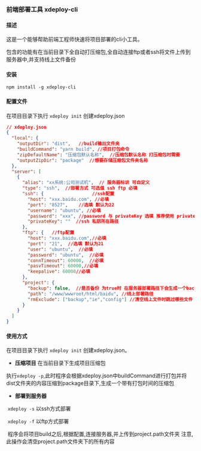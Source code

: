 ### 前端部署工具 xdeploy-cli

#### 描述

这是一个能够帮助前端工程师快速将项目部署的cli小工具。

包含的功能有在当前目录下全自动打压缩包,全自动连接ftp或者ssh将文件上传到服务器中,并支持线上文件备份

#### 安装

```shell
npm install -g xdeploy-cli
```

#### 配置文件

在项目目录下执行 ```xdeploy init``` 创建xdeploy.json

```json
// xdeploy.json
{
  "local": {
    "outputDir": "dist",   //build输出文件夹
    "buildCommand": "yarn build", //项目打包命令
    "zipDefaultName": "压缩包默认名称",  //压缩包默认名称 打压缩包时需要
    "outputZipDir": "package"  //想要存储压缩包文件夹名称
  },
  "server": [
    {
      "alias": "xx系统:公司测试机",  // 服务器标识 可自定义 
      "type": "ssh",  //部署方式 可选值 ssh ftp 必填
      "ssh": {					//ssh配置
        "host": "xxx.baidu.com", //必填
        "port": "8527",    //选填 默认为22
        "username": "ubuntu", //必填
        "password": "xxx", //password 与 privateKey 选填 推荐使用 privateKey
        "privateKey": ""  //ssh 私钥所在路径
      },
      "ftp": {   //ftp配置
        "host": "xxx.baidu.com",//必填
        "port": "21",  //选填 默认为21
        "user": "ubuntu",  //必填
        "password": "ubuntu",  //必填
        "connTimeout": 60000,  //必填
        "pasvTimeout": 60000,//必填
        "keepalive": 60000//必填
      },
      "project": {
        "backup": false,  //是否备份 为true时 在服务器部署路径下会生成一个backup文件夹.并将原文件压缩 仅针对ssh
        "path": "/www/wwwroot/html/baidu", //线上部署路径 
        "rmExclude": ["backup","ie","config"] //清空线上文件时跳过哪些文件 仅针对ssh
      }
    }
  ]
}

```



#### 使用方式

在项目目录下执行 ```xdeploy init``` 创建xdeploy.json。

+ **压缩项目** 在当前目录下生成项目压缩包

​	执行```xdeploy -p```,此时程序会根据xdeploy.json中buildCommand进行打包并将dist文件夹的内容压缩到package目录下,生成一个带有打包时间的压缩包

+ **部署到服务器**

​	``xdeploy -s`` 以ssh方式部署 

​	```xdeploy -f``` 以ftp方式部署 

​	程序会将项目build之后,根据配置,连接服务器,并上传到project.path文件夹 注意,此操作会清空project.path文件夹下的所有内容





